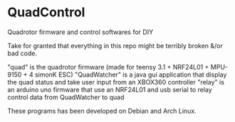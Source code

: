 QuadControl
===========

Quadrotor firmware and control softwares for DIY

Take for granted that everything in this repo might be terribly broken &/or bad code.

"quad" is the quadrotor firmware (made for teensy 3.1 + NRF24L01 + MPU-9150 + 4 simonK ESC)
"QuadWatcher" is a java gui application that display the quad status and take user input from an XBOX360 controller
"relay" is an arduino uno firmware that use an NRF24L01 and usb serial to relay control data from QuadWatcher to quad


These programs has been developed on Debian and Arch Linux.
